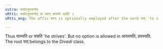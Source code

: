 ```yaml
---
sutra: यसोऽनुपसर्गात्
vRtti: यसोऽनुपसर्गात् वा श्यन् प्रत्ययो भवति ॥
vRtti_eng: The affix श्यन् is optionally employed after the verb यस् 'to strive', when it is employed, without a preposition, and when a _sarvadhatuka_ affix denoting an agent, follows.

---
```

Thus यास्यति or यसति 'he strives'. But no option is allowed in आयस्यति, प्रयस्यति. The root यस् belongs to the _Divadi_ class.